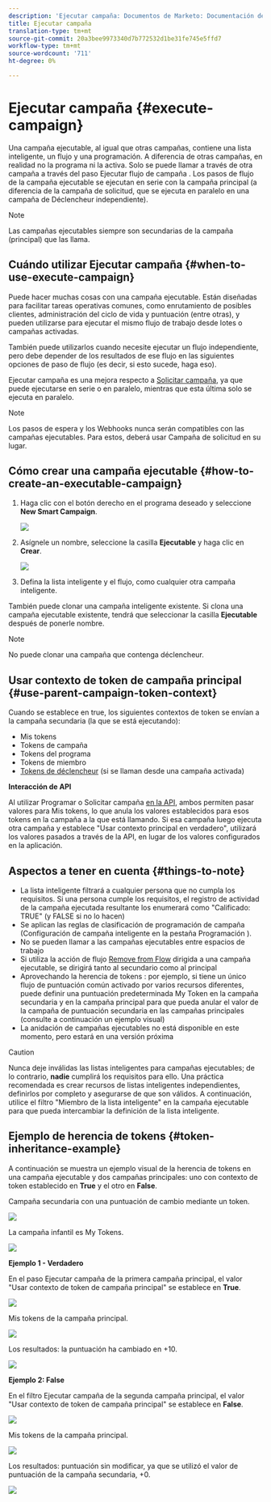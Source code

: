 ```yaml
---
description: 'Ejecutar campaña: Documentos de Marketo: Documentación del producto'
title: Ejecutar campaña
translation-type: tm+mt
source-git-commit: 20a3bee9973340d7b772532d1be31fe745e5ffd7
workflow-type: tm+mt
source-wordcount: '711'
ht-degree: 0%

---
```


# Ejecutar campaña {#execute-campaign}

Una campaña ejecutable, al igual que otras campañas, contiene una lista inteligente, un flujo y una programación. A diferencia de otras campañas, en realidad no la programa ni la activa. Solo se puede llamar a través de otra campaña a través del paso Ejecutar flujo de campaña . Los pasos de flujo de la campaña ejecutable se ejecutan en serie con la campaña principal (a diferencia de la campaña de solicitud, que se ejecuta en paralelo en una campaña de Déclencheur independiente).

>[!NOTE]
>
>Las campañas ejecutables siempre son secundarias de la campaña (principal) que las llama.

## Cuándo utilizar Ejecutar campaña {#when-to-use-execute-campaign}

Puede hacer muchas cosas con una campaña ejecutable. Están diseñadas para facilitar tareas operativas comunes, como enrutamiento de posibles clientes, administración del ciclo de vida y puntuación (entre otras), y pueden utilizarse para ejecutar el mismo flujo de trabajo desde lotes o campañas activadas.

También puede utilizarlos cuando necesite ejecutar un flujo independiente, pero debe depender de los resultados de ese flujo en las siguientes opciones de paso de flujo (es decir, si esto sucede, haga eso).

Ejecutar campaña es una mejora respecto a [Solicitar campaña](/help/marketo/product-docs/core-marketo-concepts/smart-campaigns/flow-actions/request-campaign.md), ya que puede ejecutarse en serie o en paralelo, mientras que esta última solo se ejecuta en paralelo.

>[!NOTE]
>
>Los pasos de espera y los Webhooks nunca serán compatibles con las campañas ejecutables. Para estos, deberá usar Campaña de solicitud en su lugar.

## Cómo crear una campaña ejecutable {#how-to-create-an-executable-campaign}

1. Haga clic con el botón derecho en el programa deseado y seleccione **New Smart Campaign**.

   ![](assets/execute-campaign-1.png)

1. Asígnele un nombre, seleccione la casilla **Ejecutable** y haga clic en **Crear**.

   ![](assets/execute-campaign-2.png)

1. Defina la lista inteligente y el flujo, como cualquier otra campaña inteligente.

También puede clonar una campaña inteligente existente. Si clona una campaña ejecutable existente, tendrá que seleccionar la casilla **Ejecutable** después de ponerle nombre.

>[!NOTE]
>
>No puede clonar una campaña que contenga déclencheur.

## Usar contexto de token de campaña principal {#use-parent-campaign-token-context}

Cuando se establece en true, los siguientes contextos de token se envían a la campaña secundaria (la que se está ejecutando):

* Mis tokens
* Tokens de campaña
* Tokens del programa
* Tokens de miembro
* [Tokens de déclencheur](/help/marketo/product-docs/marketo-sales-insight/msi-for-salesforce/features/tabs-in-the-msi-panel/interesting-moments/trigger-tokens-for-interesting-moments.md)  (si se llaman desde una campaña activada)

**Interacción de API**

Al utilizar Programar o Solicitar campaña [en la API](https://developers.marketo.com/rest-api/assets/smart-campaigns/#batch), ambos permiten pasar valores para Mis tokens, lo que anula los valores establecidos para esos tokens en la campaña a la que está llamando. Si esa campaña luego ejecuta otra campaña y establece &quot;Usar contexto principal en verdadero&quot;, utilizará los valores pasados a través de la API, en lugar de los valores configurados en la aplicación.

## Aspectos a tener en cuenta {#things-to-note}

* La lista inteligente filtrará a cualquier persona que no cumpla los requisitos. Si una persona cumple los requisitos, el registro de actividad de la campaña ejecutada resultante los enumerará como &quot;Calificado: TRUE&quot; (y FALSE si no lo hacen)
* Se aplican las reglas de clasificación de programación de campaña (Configuración de campaña inteligente en la pestaña Programación ).
* No se pueden llamar a las campañas ejecutables entre espacios de trabajo
* Si utiliza la acción de flujo [Remove from Flow](/help/marketo/product-docs/core-marketo-concepts/smart-campaigns/flow-actions/remove-from-flow.md) dirigida a una campaña ejecutable, se dirigirá tanto al secundario como al principal
* Aprovechando la herencia de tokens : por ejemplo, si tiene un único flujo de puntuación común activado por varios recursos diferentes, puede definir una puntuación predeterminada My Token en la campaña secundaria y en la campaña principal para que pueda anular el valor de la campaña de puntuación secundaria en las campañas principales (consulte a continuación un ejemplo visual)
* La anidación de campañas ejecutables no está disponible en este momento, pero estará en una versión próxima

>[!CAUTION]
>
>Nunca deje inválidas las listas inteligentes para campañas ejecutables; de lo contrario, **nadie** cumplirá los requisitos para ello. Una práctica recomendada es crear recursos de listas inteligentes independientes, definirlos por completo y asegurarse de que son válidos. A continuación, utilice el filtro &quot;Miembro de la lista inteligente&quot; en la campaña ejecutable para que pueda intercambiar la definición de la lista inteligente.

## Ejemplo de herencia de tokens {#token-inheritance-example}

A continuación se muestra un ejemplo visual de la herencia de tokens en una campaña ejecutable y dos campañas principales: uno con contexto de token establecido en **True** y el otro en **False**.

Campaña secundaria con una puntuación de cambio mediante un token.

![](assets/execute-campaign-3.png)

La campaña infantil es My Tokens.

![](assets/execute-campaign-4.png)

**Ejemplo 1 - Verdadero**

En el paso Ejecutar campaña de la primera campaña principal, el valor &quot;Usar contexto de token de campaña principal&quot; se establece en **True**.

![](assets/execute-campaign-5.png)

Mis tokens de la campaña principal.

![](assets/execute-campaign-6.png)

Los resultados: la puntuación ha cambiado en +10.

![](assets/execute-campaign-7.png)

**Ejemplo 2: False**

En el filtro Ejecutar campaña de la segunda campaña principal, el valor &quot;Usar contexto de token de campaña principal&quot; se establece en **False**.

![](assets/execute-campaign-8.png)

Mis tokens de la campaña principal.

![](assets/execute-campaign-9.png)

Los resultados: puntuación sin modificar, ya que se utilizó el valor de puntuación de la campaña secundaria, +0.

![](assets/execute-campaign-10.png)
